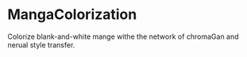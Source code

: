 # MangaColorization
Colorize blank-and-white mange withe the network of chromaGan and nerual style transfer.
